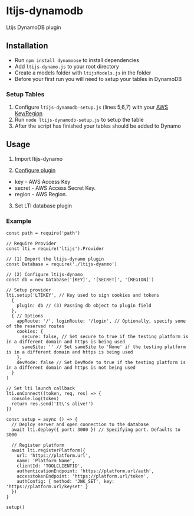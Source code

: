 # ltijs-dynamodb
Ltijs DynamoDB plugin

## Installation

* Run `npm install dynamoose` to install dependencies
* Add `ltijs-dynamo.js` to your root directory
* Create a models folder with `ltijsModels.js` in the folder
* Before your first run you will need to setup your tables in DynamoDB

### Setup Tables
1. Configure `ltijs-dynamodb-setup.js` (lines 5,6,7) with your [AWS Key/Region](https://docs.aws.amazon.com/amazondynamodb/latest/developerguide/SettingUp.DynamoWebService.html) 
2. Run `node ltijs-dynamodb-setup.js` to setup the table
3. After the script has finished your tables should be added to Dynamo

## Usage

1. Import ltijs-dynamo

2. [Configure plugin](https://docs.aws.amazon.com/amazondynamodb/latest/developerguide/SettingUp.DynamoWebService.html)
 * key - AWS Access Key
 * secret - AWS Access Secret Key.
 * region - AWS Region.

3. Set LTI database plugin


### Example
```
const path = require('path')

// Require Provider
const lti = require('ltijs').Provider

// (1) Import the ltijs-dynamo plugin
const Database = require('./ltijs-dyanmo')

// (2) Configure ltijs-dynamo
const db = new Database('[KEY]', '[SECRET]', '[REGION]')

// Setup provider
lti.setup('LTIKEY', // Key used to sign cookies and tokens
  {
    plugin: db // (3) Passing db object to plugin field
  },
  { // Options
    appRoute: '/', loginRoute: '/login', // Optionally, specify some of the reserved routes
    cookies: {
      secure: false, // Set secure to true if the testing platform is in a different domain and https is being used
      sameSite: '' // Set sameSite to 'None' if the testing platform is in a different domain and https is being used
    },
    devMode: false // Set DevMode to true if the testing platform is in a different domain and https is not being used
  }
)

// Set lti launch callback
lti.onConnect((token, req, res) => {
  console.log(token)
  return res.send('It\'s alive!')
})

const setup = async () => {
  // Deploy server and open connection to the database
  await lti.deploy({ port: 3000 }) // Specifying port. Defaults to 3000

  // Register platform
  await lti.registerPlatform({
    url: 'https://platform.url',
    name: 'Platform Name',
    clientId: 'TOOLCLIENTID',
    authenticationEndpoint: 'https://platform.url/auth',
    accesstokenEndpoint: 'https://platform.url/token',
    authConfig: { method: 'JWK_SET', key: 'https://platform.url/keyset' }
  })
}

setup()
```
